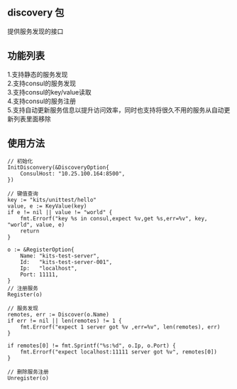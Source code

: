 discovery 包
-----
提供服务发现的接口

功能列表
-----
1.支持静态的服务发现  
2.支持consul的服务发现  
3.支持consul的key/value读取  
4.支持consul的服务注册   
5.支持自动更新服务信息以提升访问效率，同时也支持将很久不用的服务从自动更新列表里面移除  

使用方法
----
```
// 初始化
InitDisconvery(&DiscoveryOption{
    ConsulHost: "10.25.100.164:8500",
})

// 键值查询
key := "kits/unittest/hello"
value, e := KeyValue(key)
if e != nil || value != "world" {
    fmt.Errorf("key %s in consul,expect %v,get %s,err=%v", key, "world", value, e)
    return
}

o := &RegisterOption{
    Name: "kits-test-server",
    Id:   "kits-test-server-001",
    Ip:   "localhost",
    Port: 11111,
}
// 注册服务
Register(o)

// 服务发现
remotes, err := Discover(o.Name)
if err != nil || len(remotes) != 1 {
    fmt.Errorf("expect 1 server got %v ,err=%v", len(remotes), err)
}

if remotes[0] != fmt.Sprintf("%s:%d", o.Ip, o.Port) {
    fmt.Errorf("expect localhost:11111 server got %v", remotes[0])
}

// 删除服务注册
Unregister(o)
```